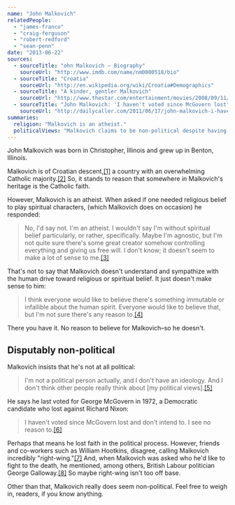 ```yaml
---
name: "John Malkovich"
relatedPeople:
  - "james-franco"
  - "craig-ferguson"
  - "robert-redford"
  - "sean-penn"
date: "2013-06-22"
sources:
  - sourceTitle: "ohn Malkovich – Biography"
    sourceUrl: "http://www.imdb.com/name/nm0000518/bio"
  - sourceTitle: "Croatia"
    sourceUrl: "http://en.wikipedia.org/wiki/Croatia#Demographics"
  - sourceTitle: "A kinder, gentler Malkovich"
    sourceUrl: "http://www.thestar.com/entertainment/movies/2008/09/11/a_kinder_gentler_malkovich.html"
  - sourceTitle: "John Malkovich: 'I haven't voted since McGovern lost"
    sourceUrl: "http://dailycaller.com/2011/06/17/john-malkovich-i-havent-voted-since-mcgovern-lost/"
summaries:
  religion: "Malkovich is an atheist."
  politicalViews: "Malkovich claims to be non-political despite having voted for a Democrat and wanting to fight British Labour politicians to the death."
---
```


John Malkovich was born in Christopher, Illinois and grew up in Benton, Illinois.

Malkovich is of Croatian descent,<a class="source-citation" href="#http%3A%2F%2Fwww.imdb.com%2Fname%2Fnm0000518%2Fbio" title="ohn Malkovich – Biography">[1]</a> a country with an overwhelming Catholic majority.<a class="source-citation" href="#http%3A%2F%2Fen.wikipedia.org%2Fwiki%2FCroatia%23Demographics" title="Croatia">[2]</a> So, it stands to reason that somewhere in Malkovich's heritage is the Catholic faith.

However, Malkovich is an atheist. When asked if one needed religious belief to play spiritual characters, (which Malkovich does on occasion) he responded:

>No, I'd say not. I'm an atheist. I wouldn't say I'm without spiritual belief particularly, or rather, specifically. Maybe I'm agnostic, but I'm not quite sure there's some great creator somehow controlling everything and giving us free will. I don't know; it doesn't seem to make a lot of sense to me.<a class="source-citation" href="#http%3A%2F%2Fwww.thestar.com%2Fentertainment%2Fmovies%2F2008%2F09%2F11%2Fa_kinder_gentler_malkovich.html" title="A kinder, gentler Malkovich">[3]</a>

That's not to say that Malkovich doesn't understand and sympathize with the human drive toward religious or spiritual belief. It just doesn't make sense to him:

>I think everyone would like to believe there's something immutable or infallible about the human spirit. Everyone would like to believe that, but I'm not sure there's any reason to.<a class="source-citation" href="#http%3A%2F%2Fwww.thestar.com%2Fentertainment%2Fmovies%2F2008%2F09%2F11%2Fa_kinder_gentler_malkovich.html" title="A kinder, gentler Malkovich">[4]</a>

There you have it. No reason to believe for Malkovich–so he doesn't.


## Disputably non-political

Malkovich insists that he's not at all political:

>I'm not a political person actually, and I don't have an ideology. And I don't think other people really think about [my political views].<a class="source-citation" href="#http%3A%2F%2Fdailycaller.com%2F2011%2F06%2F17%2Fjohn-malkovich-i-havent-voted-since-mcgovern-lost%2F" title="John Malkovich: &apos;I haven&apos;t voted since McGovern lost">[5]</a>

He says he last voted for George McGovern in 1972, a Democratic candidate who lost against Richard Nixon:

>I haven't voted since McGovern lost and don't intend to. I see no reason to.<a class="source-citation" href="#http%3A%2F%2Fdailycaller.com%2F2011%2F06%2F17%2Fjohn-malkovich-i-havent-voted-since-mcgovern-lost%2F" title="John Malkovich: &apos;I haven&apos;t voted since McGovern lost">[6]</a>

Perhaps that means he lost faith in the political process. However, friends and co-workers such as William Hootkins, disagree, calling Malkovich incredibly "right-wing."<a class="source-citation" href="#http%3A%2F%2Fdailycaller.com%2F2011%2F06%2F17%2Fjohn-malkovich-i-havent-voted-since-mcgovern-lost%2F" title="John Malkovich: &apos;I haven&apos;t voted since McGovern lost">[7]</a> And, when Malkovich was asked who he'd like to fight to the death, he mentioned, among others, British Labour politician George Galloway.<a class="source-citation" href="#http%3A%2F%2Fdailycaller.com%2F2011%2F06%2F17%2Fjohn-malkovich-i-havent-voted-since-mcgovern-lost%2F" title="John Malkovich: &apos;I haven&apos;t voted since McGovern lost">[8]</a> So maybe right-wing isn't too off base.

Other than that, Malkovich really does seem non-political. Feel free to weigh in, readers, if you know anything.